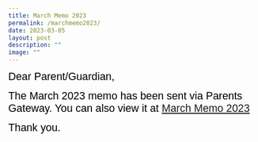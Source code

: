 ```yaml
---
title: March Memo 2023
permalink: /marchmemo2023/
date: 2023-03-05
layout: post
description: ""
image: ""
---
```

<span style="font-size:16.0pt;font-family:Arial;color:black">Dear Parent/Guardian,

<span style="font-size:16.0pt;font-family:Arial;color:black">The March 2023 memo has been sent via Parents Gateway.  You can also view it at [March Memo 2023](/files/Monthly%20Memo/Marchmemo2023.pdf)
	
<span style="font-size:16.0pt;font-family:Arial;color:black">Thank you.<br>